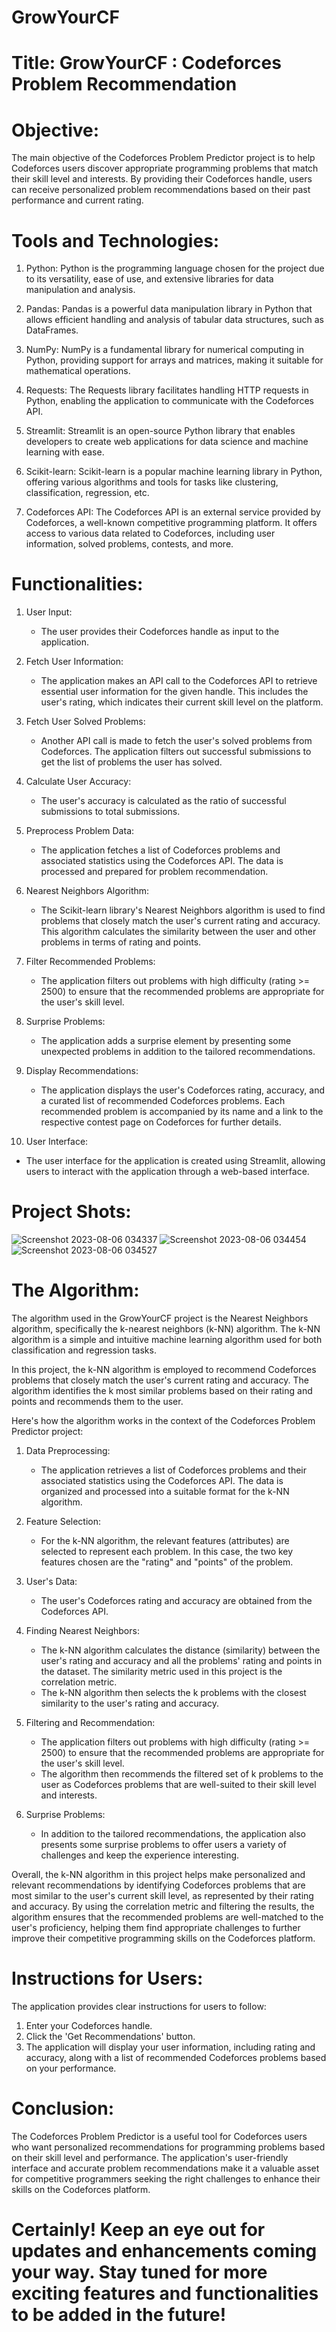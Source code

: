 # GrowYourCF

# Title: GrowYourCF : Codeforces Problem Recommendation

# Objective:
The main objective of the Codeforces Problem Predictor project is to help Codeforces users discover appropriate programming problems that match their skill level and interests. By providing their Codeforces handle, users can receive personalized problem recommendations based on their past performance and current rating.

# Tools and Technologies:
1. Python: Python is the programming language chosen for the project due to its versatility, ease of use, and extensive libraries for data manipulation and analysis.

2. Pandas: Pandas is a powerful data manipulation library in Python that allows efficient handling and analysis of tabular data structures, such as DataFrames.

3. NumPy: NumPy is a fundamental library for numerical computing in Python, providing support for arrays and matrices, making it suitable for mathematical operations.

4. Requests: The Requests library facilitates handling HTTP requests in Python, enabling the application to communicate with the Codeforces API.

5. Streamlit: Streamlit is an open-source Python library that enables developers to create web applications for data science and machine learning with ease.

6. Scikit-learn: Scikit-learn is a popular machine learning library in Python, offering various algorithms and tools for tasks like clustering, classification, regression, etc.

7. Codeforces API: The Codeforces API is an external service provided by Codeforces, a well-known competitive programming platform. It offers access to various data related to Codeforces, including user information, solved problems, contests, and more.

# Functionalities:

1. User Input:
   - The user provides their Codeforces handle as input to the application.

2. Fetch User Information:
   - The application makes an API call to the Codeforces API to retrieve essential user information for the given handle. This includes the user's rating, which indicates their current skill level on the platform.

3. Fetch User Solved Problems:
   - Another API call is made to fetch the user's solved problems from Codeforces. The application filters out successful submissions to get the list of problems the user has solved.

4. Calculate User Accuracy:
   - The user's accuracy is calculated as the ratio of successful submissions to total submissions.

5. Preprocess Problem Data:
   - The application fetches a list of Codeforces problems and associated statistics using the Codeforces API. The data is processed and prepared for problem recommendation.

6. Nearest Neighbors Algorithm:
   - The Scikit-learn library's Nearest Neighbors algorithm is used to find problems that closely match the user's current rating and accuracy. This algorithm calculates the similarity between the user and other problems in terms of rating and points.

7. Filter Recommended Problems:
   - The application filters out problems with high difficulty (rating >= 2500) to ensure that the recommended problems are appropriate for the user's skill level.

8. Surprise Problems:
   - The application adds a surprise element by presenting some unexpected problems in addition to the tailored recommendations.

9. Display Recommendations:
   - The application displays the user's Codeforces rating, accuracy, and a curated list of recommended Codeforces problems. Each recommended problem is accompanied by its name and a link to the respective contest page on Codeforces for further details.

10. User Interface:
   - The user interface for the application is created using Streamlit, allowing users to interact with the application through a web-based interface.

# Project Shots:
![Screenshot 2023-08-06 034337](https://github.com/11shiv/GrowYourCF/assets/103626079/174d5139-56cd-463e-9d3d-3cd4df82e235)
![Screenshot 2023-08-06 034454](https://github.com/11shiv/GrowYourCF/assets/103626079/419b1e54-628d-4824-9300-0f0c9df72775)
![Screenshot 2023-08-06 034527](https://github.com/11shiv/GrowYourCF/assets/103626079/02e848f7-5b4b-4601-ade2-d0fc43bd6179)



# The Algorithm:
The algorithm used in the GrowYourCF project is the Nearest Neighbors algorithm, specifically the k-nearest neighbors (k-NN) algorithm. The k-NN algorithm is a simple and intuitive machine learning algorithm used for both classification and regression tasks.

In this project, the k-NN algorithm is employed to recommend Codeforces problems that closely match the user's current rating and accuracy. The algorithm identifies the k most similar problems based on their rating and points and recommends them to the user.

Here's how the algorithm works in the context of the Codeforces Problem Predictor project:

1. Data Preprocessing:
   - The application retrieves a list of Codeforces problems and their associated statistics using the Codeforces API. The data is organized and processed into a suitable format for the k-NN algorithm.

2. Feature Selection:
   - For the k-NN algorithm, the relevant features (attributes) are selected to represent each problem. In this case, the two key features chosen are the "rating" and "points" of the problem.

3. User's Data:
   - The user's Codeforces rating and accuracy are obtained from the Codeforces API.

4. Finding Nearest Neighbors:
   - The k-NN algorithm calculates the distance (similarity) between the user's rating and accuracy and all the problems' rating and points in the dataset. The similarity metric used in this project is the correlation metric.
   - The k-NN algorithm then selects the k problems with the closest similarity to the user's rating and accuracy.

5. Filtering and Recommendation:
   - The application filters out problems with high difficulty (rating >= 2500) to ensure that the recommended problems are appropriate for the user's skill level.
   - The algorithm then recommends the filtered set of k problems to the user as Codeforces problems that are well-suited to their skill level and interests.

6. Surprise Problems:
   - In addition to the tailored recommendations, the application also presents some surprise problems to offer users a variety of challenges and keep the experience interesting.

Overall, the k-NN algorithm in this project helps make personalized and relevant recommendations by identifying Codeforces problems that are most similar to the user's current skill level, as represented by their rating and accuracy. By using the correlation metric and filtering the results, the algorithm ensures that the recommended problems are well-matched to the user's proficiency, helping them find appropriate challenges to further improve their competitive programming skills on the Codeforces platform.





# Instructions for Users:
The application provides clear instructions for users to follow:
1. Enter your Codeforces handle.
2. Click the 'Get Recommendations' button.
3. The application will display your user information, including rating and accuracy, along with a list of recommended Codeforces problems based on your performance.

# Conclusion:
The Codeforces Problem Predictor is a useful tool for Codeforces users who want personalized recommendations for programming problems based on their skill level and performance. The application's user-friendly interface and accurate problem recommendations make it a valuable asset for competitive programmers seeking the right challenges to enhance their skills on the Codeforces platform.

# Certainly! Keep an eye out for updates and enhancements coming your way. Stay tuned for more exciting features and functionalities to be added in the future!
